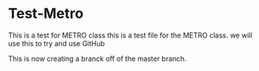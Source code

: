 # Test-Metro
This is a test for METRO class
this is a test file for the METRO class.
we will use this to try and use GitHub

This is now creating a branck off of the master branch.
